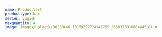 ```yaml
---
name: Producttest
producttype: box
series: yugioh
maxquantity: 4
image: images/uploads/90288646_10158292724941255_8630373336884445184_n.jpg
---
```

